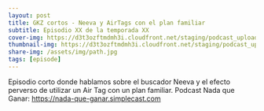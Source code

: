 ```yaml
---
layout: post
title: GKZ cortos - Neeva y AirTags con el plan familiar
subtitle: Episodio XX de la temporada XX
cover-img: https://d3t3ozftmdmh3i.cloudfront.net/staging/podcast_uploaded_episode/14743809/14743809-1691157106898-5b780f70ba958.jpg
thumbnail-img: https://d3t3ozftmdmh3i.cloudfront.net/staging/podcast_uploaded_episode/14743809/14743809-1691157106898-5b780f70ba958.jpg
share-img: /assets/img/path.jpg
tags: [episode]
---
```


Episodio corto donde hablamos sobre el buscador Neeva y el efecto perverso de utilizar un Air Tag con un plan familiar. Podcast Nada que Ganar: https://nada-que-ganar.simplecast.com
